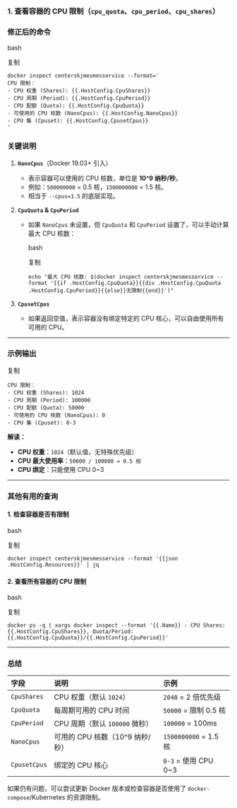### **1. 查看容器的 CPU 限制（`cpu_quota`、`cpu_period`、`cpu_shares`）**

### **修正后的命令**

bash

复制

```
docker inspect centerskjmesmesservice --format='
CPU 限制：
- CPU 权重 (Shares): {{.HostConfig.CpuShares}}
- CPU 周期 (Period): {{.HostConfig.CpuPeriod}}
- CPU 配额 (Quota): {{.HostConfig.CpuQuota}}
- 可使用的 CPU 核数 (NanoCpus): {{.HostConfig.NanoCpus}}
- CPU 集 (Cpuset): {{.HostConfig.CpusetCpus}}
'
```

### **关键说明**

1. **`NanoCpus`**（Docker 19.03+ 引入）

   - 表示容器可以使用的 CPU 核数，单位是 **10^9 纳秒/秒**。
   - 例如：`500000000` = 0.5 核，`1500000000` = 1.5 核。
   - 相当于 `--cpus=1.5` 的底层实现。

2. **`CpuQuota` & `CpuPeriod`**

   - 如果 `NanoCpus` 未设置，但 `CpuQuota` 和 `CpuPeriod` 设置了，可以手动计算最大 CPU 核数：

     bash

     复制

     ```
     echo "最大 CPU 核数: $(docker inspect centerskjmesmesservice --format '{{if .HostConfig.CpuQuota}}{{div .HostConfig.CpuQuota .HostConfig.CpuPeriod}}{{else}}无限制{{end}}')"
     ```

3. **`CpusetCpus`**

   - 如果返回空值，表示容器没有绑定特定的 CPU 核心，可以自由使用所有可用的 CPU。

------

### **示例输出**

复制

```
CPU 限制：
- CPU 权重 (Shares): 1024
- CPU 周期 (Period): 100000
- CPU 配额 (Quota): 50000
- 可使用的 CPU 核数 (NanoCpus): 0
- CPU 集 (Cpuset): 0-3
```

**解读：**

- **CPU 权重**：`1024`（默认值，无特殊优先级）
- **CPU 最大使用率**：`50000 / 100000 = 0.5 核`
- **CPU 绑定**：只能使用 CPU 0~3

------

### **其他有用的查询**

#### **1. 检查容器是否有限制**

bash

复制

```
docker inspect centerskjmesmesservice --format '{{json .HostConfig.Resources}}' | jq
```

#### **2. 查看所有容器的 CPU 限制**

bash

复制

```
docker ps -q | xargs docker inspect --format '{{.Name}} - CPU Shares: {{.HostConfig.CpuShares}}, Quota/Period: {{.HostConfig.CpuQuota}}/{{.HostConfig.CpuPeriod}}'
```

------

### **总结**

| 字段         | 说明                            | 示例                  |
| :----------- | :------------------------------ | :-------------------- |
| `CpuShares`  | CPU 权重（默认 `1024`）         | `2048` = 2 倍优先级   |
| `CpuQuota`   | 每周期可用的 CPU 时间           | `50000` = 限制 0.5 核 |
| `CpuPeriod`  | CPU 周期（默认 `100000` 微秒）  | `100000` = 100ms      |
| `NanoCpus`   | 可用的 CPU 核数（10^9 纳秒/秒） | `1500000000` = 1.5 核 |
| `CpusetCpus` | 绑定的 CPU 核心                 | `0-3` = 使用 CPU 0~3  |

如果仍有问题，可以尝试更新 Docker 版本或检查容器是否使用了 `docker-compose`/Kubernetes 的资源限制。